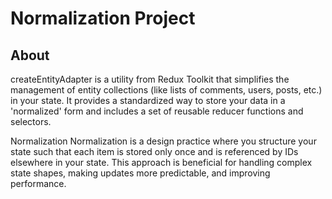 # Normalization Project

## About
createEntityAdapter is a utility from Redux Toolkit that simplifies the management of entity collections (like lists of comments, users, posts, etc.) in your state. It provides a standardized way to store your data in a 'normalized' form and includes a set of reusable reducer functions and selectors.

Normalization
Normalization is a design practice where you structure your state such that each item is stored only once and is referenced by IDs elsewhere in your state. This approach is beneficial for handling complex state shapes, making updates more predictable, and improving performance.